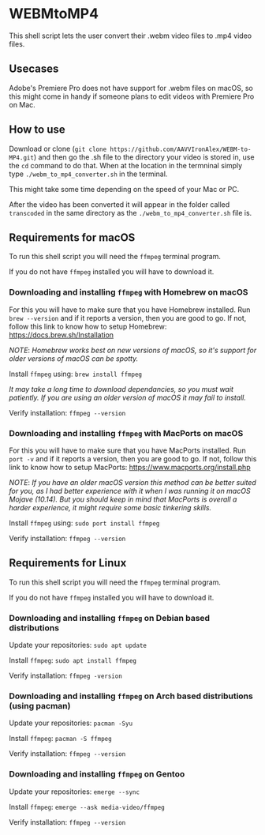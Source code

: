 # WEBMtoMP4

This shell script lets the user convert their .webm video files to .mp4 video files.

## Usecases

Adobe's Premiere Pro does not have support for .webm files on macOS, so this might come in handy if someone plans to edit videos with Premiere Pro on Mac.

## How to use

Download or clone (`git clone https://github.com/AAVVIronAlex/WEBM-to-MP4.git`) and then go the .sh file to the directory your video is stored in, use the `cd` command to do that. When at the location in the termninal simply type `./webm_to_mp4_converter.sh` in the terminal. 

This might take some time depending on the speed of your Mac or PC.

After the video has been converted it will appear in the folder called `transcoded` in the same directory as the `./webm_to_mp4_converter.sh` file is. 

## Requirements for macOS

To run this shell script you will need the `ffmpeg` terminal program.

If you do not have `ffmpeg` installed you will have to download it.

### Downloading and installing `ffmpeg` with Homebrew on macOS

For this you will have to make sure that you have Homebrew installed. Run `brew --version` and if it reports a version, then you are good to go. If not, follow this link to know how to setup Homebrew: https://docs.brew.sh/Installation

*NOTE*: _Homebrew works best on new versions of macOS, so it's support for older versions of macOS can be spotty._

Install `ffmpeg` using: `brew install ffmpeg`

_It may take a long time to download dependancies, so you must wait patiently. If you are using an older version of macOS it may fail to install._

Verify installation: `ffmpeg --version`

### Downloading and installing `ffmpeg` with MacPorts on macOS

For this you will have to make sure that you have MacPorts installed. Run `port -v` and if it reports a version, then you are good to go. If not, follow this link to know how to setup MacPorts: https://www.macports.org/install.php

*NOTE*: _If you have an older macOS version this method can be better suited for you, as I had better experience with it when I was running it on macOS Mojave (10.14). But you should keep in mind that MacPorts is overall a harder experience, it might require some basic tinkering skills._

Install `ffmpeg` using: `sudo port install ffmpeg`

Verify installation: `ffmpeg --version`

## Requirements for Linux

To run this shell script you will need the `ffmpeg` terminal program.

If you do not have `ffmpeg` installed you will have to download it.

### Downloading and installing `ffmpeg` on Debian based distributions

Update your repositories: `sudo apt update`

Install `ffmpeg`: `sudo apt install ffmpeg`

Verify installation: `ffmpeg -version`

### Downloading and installing `ffmpeg` on Arch based distributions (using pacman)

Update your repositories: `pacman -Syu`

Install `ffmpeg`: `pacman -S ffmpeg`

Verify installation: `ffmpeg --version`

### Downloading and installing `ffmpeg` on Gentoo

Update your repositories: `emerge --sync`

Install `ffmpeg`: `emerge --ask media-video/ffmpeg`

Verify installation: `ffmpeg --version`